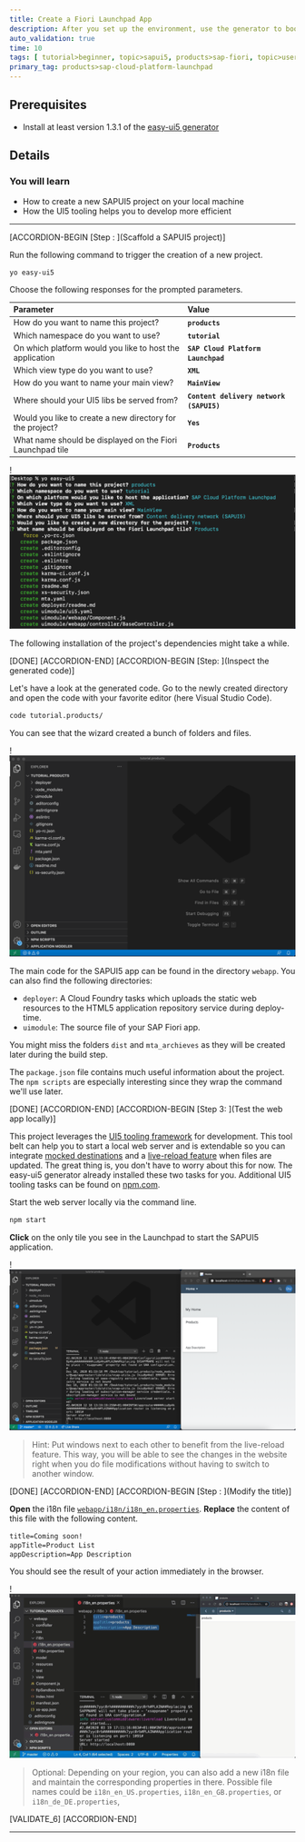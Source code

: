 ```yaml
---
title: Create a Fiori Launchpad App
description: After you set up the environment, use the generator to bootstrap a new SAPUI5 project. Learn about the main components of this basic project and the tools that support it.
auto_validation: true
time: 10
tags: [ tutorial>beginner, topic>sapui5, products>sap-fiori, topic>user-interface, topic>html5, topic>cloud]
primary_tag: products>sap-cloud-platform-launchpad
---
```


## Prerequisites
 - Install at least version 1.3.1 of the [easy-ui5 generator](https://developers.sap.com/tutorials/cp-cf-sapui5-local-setup.html)

## Details
### You will learn
  - How to create a new SAPUI5 project on your local machine
  - How the UI5 tooling helps you to develop more efficient


---


<!-- [ACCORDION-BEGIN [Step : ](Verify installation)]

`npx check-sap-cloud-readiness -tutorial-sapui5-fiori-cf`
Should be all-green.
update if necessary -->


<!-- [DONE]
[ACCORDION-END] -->

[ACCORDION-BEGIN [Step : ](Scaffold a SAPUI5 project)]

Run the following command to trigger the creation of a new project.
```Terminal
yo easy-ui5
```


Choose the following responses for the prompted parameters.


|  Parameter     | Value
|  :------------- | :-------------
|  How do you want to name this project?          | **`products`**
|  Which namespace do you want to use?    | **`tutorial`**
|  On which platform would you like to host the application | **`SAP Cloud Platform Launchpad`**
|  Which view type do you want to use? | **`XML`**
|  How do you want to name your main view? | **`MainView`**
|  Where should your UI5 libs be served from?            | **`Content delivery network (SAPUI5)`**
|  Would you like to create a new directory for the project?    | **`Yes`**
|  What name should be displayed on the Fiori Launchpad tile| **`Products`**


  !![yeoman](./yeoman.png)

The following installation of the project's dependencies might take a while.


[DONE]
[ACCORDION-END]
[ACCORDION-BEGIN [Step: ](Inspect the generated code)]


Let's have a look at the generated code. Go to the newly created directory and open the code with your favorite editor (here Visual Studio Code).

```Bash
code tutorial.products/
```

You can see that the wizard created a bunch of folders and files.

!![vscode](./vscode.png)

The main code for the SAPUI5 app can be found in the directory `webapp`. You can also find the following directories:

- `deployer`: A Cloud Foundry tasks which uploads the static web resources to the HTML5 application repository service during deploy-time.
- `uimodule`: The source file of your SAP Fiori app.

You might miss the folders `dist` and `mta_archieves` as they will be created later during the build step.


The `package.json` file contains much useful information about the project. The `npm scripts` are especially interesting since they wrap the command we'll use later.

[DONE]
[ACCORDION-END]
[ACCORDION-BEGIN [Step 3: ](Test the web app locally)]

This project leverages the [UI5 tooling framework](https://github.com/SAP/ui5-tooling) for development. This tool belt can help you to start a local web server and is extendable so you can integrate [mocked destinations](https://github.com/petermuessig/ui5-ecosystem-showcase/tree/master/packages/ui5-middleware-cfdestination) and a [live-reload feature](https://github.com/petermuessig/ui5-ecosystem-showcase/tree/master/packages/ui5-middleware-livereload) when files are updated. The great thing is, you don't have to worry about this for now. The easy-ui5 generator already installed these two tasks for you. Additional UI5 tooling tasks can be found on [npm.com](https://www.npmjs.com/search?q=ui5-task).

Start the web server locally via the command line.

```Bash
npm start
```

**Click** on the only tile you see in the Launchpad to start the SAPUI5 application.

!![local](./local.png)


> Hint: Put windows next to each other to benefit from the live-reload feature. This way, you will be able to see the changes in the website right when you do file modifications without having to switch to another window.

[DONE]
[ACCORDION-END]
[ACCORDION-BEGIN [Step : ](Modify the title)]

**Open** the i18n file [`webapp/i18n/i18n_en.properties`](https://sapui5.hana.ondemand.com/#/topic/91f217c46f4d1014b6dd926db0e91070). **Replace** the content of this file with the following content.
```TEXT
title=Coming soon!
appTitle=Product List
appDescription=App Description
```

You should see the result of your action immediately in the browser.

!![livereload](livereload.gif)

> Optional: Depending on your region, you can also add a new i18n file and maintain the corresponding properties in there. Possible file names could be `i18n_en_US.properties`, `i18n_en_GB.properties`, or `i18n_de_DE.properties`,



[VALIDATE_6]
[ACCORDION-END]

---
